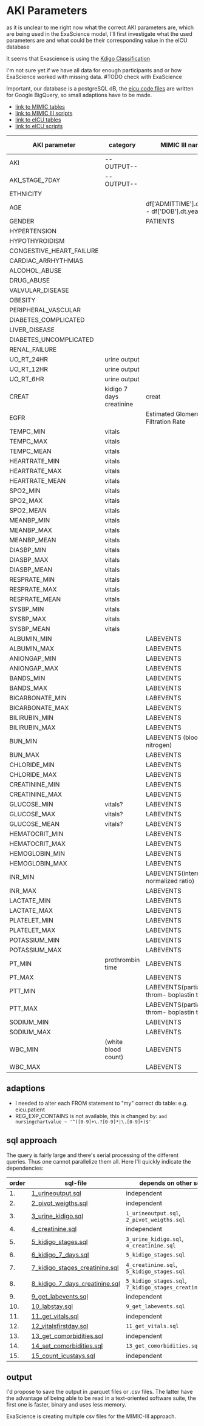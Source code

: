 # AKI Parameters

as it is unclear to me right now what the correct AKI parameters are, which are being used in the ExaScience model, I'll first investigate what the used parameters are and what could be their corresponding value in the eICU database

It seems that Exascience is using the [Kdigo Classification](https://kdigo.org)

I'm not sure yet if we have all data for enough participants and or how ExaScience worked with missing data. #TODO check with ExaScience

Important, our database is a postgreSQL dB, the [eicu code files](https://github.com/MIT-LCP/eicu-code/tree/master/concepts) are written for Google BigQuery, so small adaptions have to be made.

* [link to MIMIC tables](https://mimic.mit.edu/docs/iii/tables/)
* [link to MIMIC III scripts](https://github.com/MIT-LCP/mimic-code/tree/main/mimic-iii/concepts)
* [link to eICU tables](https://eicu-crd.mit.edu/eicutables/intakeoutput/)
* [link to eICU scripts](https://github.com/MIT-LCP/eicu-code)

| AKI parameter            | category                 | MIMIC III name                              | MIMIC III location                 | eICU name  | eICU location | unit preferred |
| ------------------------ | ------------------------ | ------------------------------------------- | ---------------------------------- | ---------- | ------------- | -------------- |
| AKI                      | --OUTPUT--               |                                             |                                    |            |               |                |
| AKI\_STAGE_7DAY           | --OUTPUT--               |                                             |                                    |            |               |
| ETHNICITY                |                          |                                             | ADMISSIONS                         | ethnicity  | patient       | -              |
| AGE                      |                          | df['ADMITTIME'].dt.year - df['DOB'].dt.year | ADMITTIME: ADMISSIONS,DOB:PATIENTS | age        | patient       | -              |
| GENDER                   |                          | PATIENTS                                    |                                    | gender     | patient       | -              |
| HYPERTENSION             |                          |                                             |                                    |            |               |
| HYPOTHYROIDISM           |                          |                                             |                                    |            |               |
| CONGESTIVE\_HEART_FAILURE |                          |                                             |                                    |            |               |
| CARDIAC\_ARRHYTHMIAS      |                          |                                             |                                    |            |               |
| ALCOHOL_ABUSE            |                          |                                             |                                    |            |               |
| DRUG_ABUSE               |                          |                                             |                                    |            |               |
| VALVULAR_DISEASE         |                          |                                             |                                    |            |               |
| OBESITY                  |                          |                                             |                                    |            |               |
| PERIPHERAL_VASCULAR      |                          |                                             |                                    |            |               |
| DIABETES_COMPLICATED     |                          |                                             |                                    |            |               |
| LIVER_DISEASE            |                          |                                             |                                    |            |               |
| DIABETES_UNCOMPLICATED   |                          |                                             |                                    |            |               |
| RENAL_FAILURE            |                          |                                             |                                    |            |               |
| UO\_RT_24HR               | urine output             |                                             |                                    |            |               |
| UO\_RT_12HR               | urine output             |                                             |                                    |            |               |
| UO\_RT_6HR                | urine output             |                                             |                                    |            |               |
| CREAT                    | kidigo 7 days creatinine | creat                                       |                                    | creatinine | apacheApsVar  |
| EGFR                     |                          | Estimated Glomerular Filtration Rate        |                                    |            |               |
| TEMPC_MIN                | vitals                   |                                             |                                    |            |               |
| TEMPC_MAX                | vitals                   |                                             |                                    |            |               |
| TEMPC_MEAN               | vitals                   |                                             |                                    |            |               |
| HEARTRATE_MIN            | vitals                   |                                             |                                    |            |               |
| HEARTRATE_MAX            | vitals                   |                                             |                                    |            |               |
| HEARTRATE_MEAN           | vitals                   |                                             |                                    |            |               |
| SPO2_MIN                 | vitals                   |                                             |                                    |            |               |
| SPO2_MAX                 | vitals                   |                                             |                                    |            |               |
| SPO2_MEAN                | vitals                   |                                             |                                    |            |               |
| MEANBP_MIN               | vitals                   |                                             |                                    |            |               |
| MEANBP_MAX               | vitals                   |                                             |                                    |            |               |
| MEANBP_MEAN              | vitals                   |                                             |                                    |            |               |
| DIASBP_MIN               | vitals                   |                                             |                                    |            |               |
| DIASBP_MAX               | vitals                   |                                             |                                    |            |               |
| DIASBP_MEAN              | vitals                   |                                             |                                    |            |               |
| RESPRATE_MIN             | vitals                   |                                             |                                    |            |               |
| RESPRATE_MAX             | vitals                   |                                             |                                    |            |               |
| RESPRATE_MEAN            | vitals                   |                                             |                                    |            |               |
| SYSBP_MIN                | vitals                   |                                             |                                    |            |               |
| SYSBP_MAX                | vitals                   |                                             |                                    |            |               |
| SYSBP_MEAN               | vitals                   |                                             |                                    |            |               |
| ALBUMIN_MIN              |                          | LABEVENTS                                   |                                    |            |               |
| ALBUMIN_MAX              |                          | LABEVENTS                                   |                                    |            |               |
| ANIONGAP_MIN             |                          | LABEVENTS                                   |                                    |            |               |
| ANIONGAP_MAX             |                          | LABEVENTS                                   |                                    |            |               |
| BANDS_MIN                |                          | LABEVENTS                                   |                                    |            |               |
| BANDS_MAX                |                          | LABEVENTS                                   |                                    |            |               |
| BICARBONATE_MIN          |                          | LABEVENTS                                   |                                    |            |               |
| BICARBONATE_MAX          |                          | LABEVENTS                                   |                                    |            |               |
| BILIRUBIN_MIN            |                          | LABEVENTS                                   |                                    |            |               |
| BILIRUBIN_MAX            |                          | LABEVENTS                                   |                                    |            |               |
| BUN_MIN                  |                          | LABEVENTS (blood urea nitrogen)              |                                    |            |               |                |
| BUN_MAX                  |                          | LABEVENTS                                   |                                    |            |               |                |
| CHLORIDE_MIN             |                          | LABEVENTS                                   |                                    |            |               |
| CHLORIDE_MAX             |                          | LABEVENTS                                   |                                    |            |               |
| CREATININE_MIN           |                          | LABEVENTS                                   |                                    |            |               |
| CREATININE_MAX           |                          | LABEVENTS                                   |                                    |            |               |
| GLUCOSE_MIN              | vitals?                  | LABEVENTS                                   |                                    |            |               |
| GLUCOSE_MAX              | vitals?                  | LABEVENTS                                   |                                    |            |               |
| GLUCOSE_MEAN             | vitals?                  | LABEVENTS                                   |                                    |            |               |
| HEMATOCRIT_MIN           |                          | LABEVENTS                                   |                                    |            |               |
| HEMATOCRIT_MAX           |                          | LABEVENTS                                   |                                    |            |               |
| HEMOGLOBIN_MIN           |                          | LABEVENTS                                   |                                    |            |               |
| HEMOGLOBIN_MAX           |                          | LABEVENTS                                   |                                    |            |               |
| INR_MIN                  |                          | LABEVENTS(international normalized ratio)   |                                    |            |               |
| INR_MAX                  |                          | LABEVENTS                                   |                                    |            |               |
| LACTATE_MIN              |                          | LABEVENTS                                   |                                    |            |               |
| LACTATE_MAX              |                          | LABEVENTS                                   |                                    |            |               |
| PLATELET_MIN             |                          | LABEVENTS                                   |                                    |            |               |
| PLATELET_MAX             |                          | LABEVENTS                                   |                                    |            |               |
| POTASSIUM_MIN            |                          | LABEVENTS                                   |                                    |            |               |
| POTASSIUM_MAX            |                          | LABEVENTS                                   |                                    |            |               |
| PT_MIN                   | prothrombin time         | LABEVENTS                                   |                                    |            |               |
| PT_MAX                   |                          | LABEVENTS                                   |                                    |            |               |
| PTT_MIN                  |                          | LABEVENTS(partial throm- boplastin time)    |                                    |            |               |
| PTT_MAX                  |                          | LABEVENTS(partial throm- boplastin time)    |                                    |            |               |
| SODIUM_MIN               |                          | LABEVENTS                                   |                                    |            |               |
| SODIUM_MAX               |                          | LABEVENTS                                   |                                    |            |               |
| WBC_MIN                  | (white blood count)      | LABEVENTS                                   |                                    |            |               |
| WBC_MAX                  |                          | LABEVENTS                                   |                                    |            |               |

## adaptions

* I needed to alter each FROM statement to "my" correct db table: e.g. eicu.patient
* REG\_EXP\_CONTAINS is not available, this is changed by: `and nursingchartvalue ~ '^([0-9]+\.?[0-9]*|\.[0-9]+)$'`

## sql approach

The query is fairly large and there's serial processing of the different queries. Thus one cannot parallelize them all. Here I'll quickly indicate the dependencies:

|order| sql-file                                                                      | depends on other sql?                                   | output |
|-----|-------------------------------------------------------------------------------|---------------------------------------------------------|--------|
|  1. | [1\_urineoutput.sql](./sql/eicu/1_urineoutput.sql)                            | independent                                             |  urineoutput      |
|  2. | [2\_pivot_weigths.sql](./sql/eicu/2_pivot_weights.sql)                        | independent                                             |  weightdurations      |
|  3. | [3\_urine_kidigo.sql](./sql/eicu/3_urine_kidigo.sql)                          | `1_urineoutput.sql`, `2_pivot_weigths.sql`              |  kdigo\_uo      |
|  4. | [4\_creatinine.sql](./sql/eicu/4_creatinine.sql)                              | independent                                             |  kdigo\_creat     |
|  5. | [5\_kidigo_stages.sql](./sql/eicu/5_kidigo_stages.sql)                        | `3_urine_kidigo.sql`, `4_creatinine.sql`                |  kdigo\_stages      |
|  6. | [6\_kidigo\_7_days.sql](./sql/eicu/6_kidigo_7_days.sql)                       | `5_kidigo_stages.sql`                                   |  kdigo\_stages\_7day      |
|  7. | [7\_kidigo\_stages_creatinine.sql](./sql/eicu/7_kidigo_stages_creatinine.sql) | `4_creatinine.sql`, `5_kidigo_stages.sql`               |  kdigo\_stages\_creatinine     |
|  8. | [8\_kidigo\_7\_days_creatinine.sql](./sql/eicu/8_kidigo_7_days_creatinine.sql)| `5_kidigo_stages.sql`, `7_kidigo_stages_creatinine.sql` |   kdigo\_7\_days\_creatinine     |
|  9. | [9\_get_labevents.sql](./sql/eicu/9_getl_labevents.sql)                       | independent                                             |  labstay      |
| 10. | [10\_labstay.sql](./sql/eicu/10_labstay.sql)                                  | `9_get_labevents.sql`                                   |        |
| 11. | [11\_get_vitals.sql](./sql/eicu/11_get_vitals.sql)                            | independent                                             |   vitalsfirstday     |
| 12. | [12\_vitalsfirstday.sql](./sql/eicu/12_vitalsfirstday.sql)                    | `11_get_vitals.sql`                                     |        |
| 13. | [13\_get_comorbidities.sql](./sql/eicu/13_get_comorbidities.sql)              | independent                                             |   COMORBIDITIES     |
| 14. | [14\_set_comorbidities.sql](./sql/eicu/14_set_comorbidities.sql)              | `13_get_comorbidities.sql`                              |        |
| 15. | [15\_count_icustays.sql](./sql/eicu/15_count_icustays.sql)                    | independent                                             |        |

## output

I'd propose to save the output in .parquet files or .csv files. The latter have the advantage of being able to be read in a text-oriented software suite, the first one is faster, binary and uses less memory. 

ExaScience is creating multiple csv files for the MIMIC-III approach.
